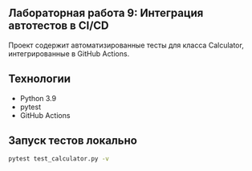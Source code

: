 ## Лабораторная работа 9: Интеграция автотестов в CI/CD

Проект содержит автоматизированные тесты для класса Calculator, интегрированные в GitHub Actions.

## Технологии
- Python 3.9
- pytest
- GitHub Actions

## Запуск тестов локально
```bash
pytest test_calculator.py -v
